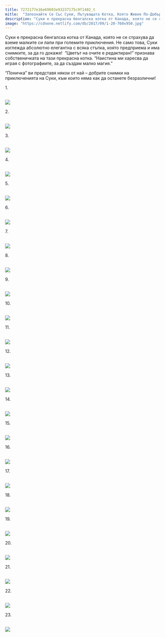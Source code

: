 ```yaml
---
title: 7272177e16e69693e93237175c9f1402_t
mitle:  "Запознайте Се Със Суки, Пътуващата Котка, Която Живее По-Добър Живот От Всички нас!"
description: "Суки е прекрасна бенгалска котка от Канада, която не се страхува да вземе малките си лапи при големите приключения. Не само това, Суки изглежда абсолютно елегантна �"
image: "https://cdnone.netlify.com/db/2017/09/1-20-760x950.jpg"
---
```


 <p>Суки е прекрасна бенгалска котка от Канада, която не се страхува да вземе малките си лапи при големите приключения. Не само това, Суки изглежда абсолютно елегантна с всяка стъпка, която предприема и има снимките, за да го докаже!  “Цветът на очите е редактиран!” признава собственичката на тази прекрасна котка. “Наистина ми харесва да играя с фотографиите, за да създам малко магия.”</p>      <p>“Поничка” ви представя някои от най – добрите снимки на приключенията на Суки, към които няма как да останете безразлични!</p> <p>1.</p> <p> <br/><img src="https://cdnone.netlify.com/db/2017/09/1-20-760x950.jpg"/><br/></p>      <p>2.</p> <p> <br/><img src="https://cdnone.netlify.com/db/2017/09/2-19-760x950.jpg"/><br/></p> <p>3.</p> <p> <br/><img src="https://cdnone.netlify.com/db/2017/09/3-19-760x950.jpg"/><br/></p>      <p>4.</p> <p> <br/><img src="https://cdnone.netlify.com/db/2017/09/4-21-760x949.jpg"/><br/></p> <p>5.</p> <p> <br/><img src="https://cdnone.netlify.com/db/2017/09/5-18-760x950.jpg"/><br/></p> <p>6.</p> <p> <br/><img src="https://cdnone.netlify.com/db/2017/09/6-20-760x905.jpg"/><br/></p>      <p>7.</p> <p> <br/><img src="https://cdnone.netlify.com/db/2017/09/7-19-760x942.jpg"/><br/></p> <p>8.</p> <p> <br/><img src="https://cdnone.netlify.com/db/2017/09/8-21-760x950.jpg"/><br/></p>      <p>9.</p> <p> <br/><img src="https://cdnone.netlify.com/db/2017/09/9-21-760x944.jpg"/><br/></p> <p>10.</p> <p> <br/><img src="https://cdnone.netlify.com/db/2017/09/10-20-760x950.jpg"/><br/></p> <p>11.</p> <p> <br/><img src="https://cdnone.netlify.com/db/2017/09/11-19-760x891.jpg"/><br/></p> <p>12.</p> <p> <br/><img src="https://cdnone.netlify.com/db/2017/09/12-19-760x949.jpg"/><br/></p> <p>13.</p> <p> <br/><img src="https://cdnone.netlify.com/db/2017/09/13-18-760x903.jpg"/><br/></p> <p>14.</p> <p> <br/><img src="https://cdnone.netlify.com/db/2017/09/14-18-760x950.jpg"/><br/></p> <p>15.</p> <p> <br/><img src="https://cdnone.netlify.com/db/2017/09/15-17-760x944.jpg"/><br/></p> <p>16.</p> <p> <br/><img src="https://cdnone.netlify.com/db/2017/09/16-16-760x905.jpg"/><br/></p> <p>17.</p> <p> <br/><img src="https://cdnone.netlify.com/db/2017/09/17-16-760x950.jpg"/><br/></p> <p>18.</p> <p> <br/><img src="https://cdnone.netlify.com/db/2017/09/20-11-760x939.jpg"/><br/></p> <p>19.</p> <p> <br/><img src="https://cdnone.netlify.com/db/2017/09/19-11-760x760.jpg"/><br/></p> <p>20.</p> <p> <br/><img src="https://cdnone.netlify.com/db/2017/09/20-11-760x939.jpg"/><br/></p> <p>21.</p> <p> <br/><img src="https://cdnone.netlify.com/db/2017/09/21-10-760x950.jpg"/><br/></p> <p>22.</p> <p> <br/><img src="https://cdnone.netlify.com/db/2017/09/22-10-760x807.jpg"/><br/></p> <p>23.</p> <p> <br/><img src="https://cdnone.netlify.com/db/2017/09/23-9-760x950.jpg"/><br/></p> <p> </p> <p> </p>       